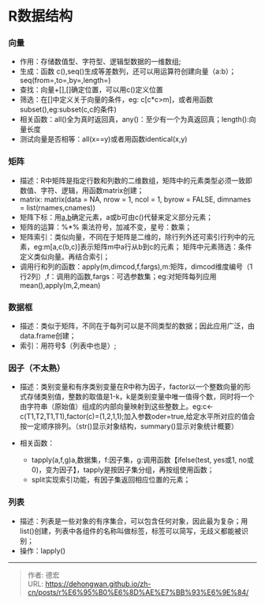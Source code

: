 # R数据结构


### 向量

* 作用：存储数值型、字符型、逻辑型数据的一维数组;
* 生成：函数 c(),seq()生成等差数列，还可以用运算符创建向量（a:b）；seq(from=,to=,by=,length=)
* 查找：向量&#43;[],[]确定位置，可以用c()定义位置
* 筛选：在[]中定义关于向量的条件，eg: c[c*c&gt;m]，或者用函数subset(),eg:subset(c,c的条件)
* 相关函数：all()全为真时返回真，any()：至少有一个为真返回真；length():向量长度
* 测试向量是否相等：all(x==y)或者用函数identical(x,y)

### 矩阵

* 描述：R中矩阵是指定行数和列数的二维数组，矩阵中的元素类型必须一致即数值、字符、逻辑，用函数matrix创建；
* matrix: matrix(data = NA, nrow = 1, ncol = 1, byrow = FALSE,
       dimnames = list(rnames,cnames))
* 矩阵下标：用[a,b](a行，b列)确定元素，a或b可由c()代替来定义部分元素；
* 矩阵的运算：%*% 乘法符号，加减不变，星号：数乘；
* 矩阵索引：类似向量，不同在于矩阵是二维的，除行列外还可索引行列中的元素，eg:m[a,c(b,c)]表示矩阵m中a行从b到c的元素；
矩阵中元素筛选：条件定义类似向量。再结合索引；
* 调用行和列的函数：apply(m,dimcod,f,fargs),m:矩阵，dimcod维度编号（1行2列）,f：调用的函数,fargs：可选参数集；eg:对矩阵每列应用mean(),apply(m,2,mean)

### 数据框
* 描述：类似于矩阵，不同在于每列可以是不同类型的数据；因此应用广泛，由data.frame创建；
* 索引：用符号$（列表中也是）;

### 因子（不太熟）
* 描述：类别变量和有序类别变量在R中称为因子，factor以一个整数向量的形式存储类别值，整数的取值是1-k，k是类别变量中唯一值得个数，同时将一个由字符串（原始值）组成的内部向量映射到这些整数上。eg:c&lt;-c(T1,T2,T1,T1),factor(c)=(1,2,1,1);加入参数oder=true,给定水平所对应的值会按一定顺序排列。（str()显示对象结构，summary()显示对象统计概要）

* 相关函数：
  * tapply(a,f,g)a,数据集，f:因子集，g:调用函数【ifelse(test, yes或1, no或0)，变为因子】，tapply是按因子集分组，再按组使用函数；
  * split实现索引功能，有因子集返回相应位置的元素；

### 列表
* 描述：列表是一些对象的有序集合，可以包含任何对象，因此最为复杂；用list()创建，列表中各组件的名称叫做标签，标签可以简写，无歧义都能被识别；
* 操作：lapply()



---

> 作者: 德宏  
> URL: https://dehongwan.github.io/zh-cn/posts/r%E6%95%B0%E6%8D%AE%E7%BB%93%E6%9E%84/  

